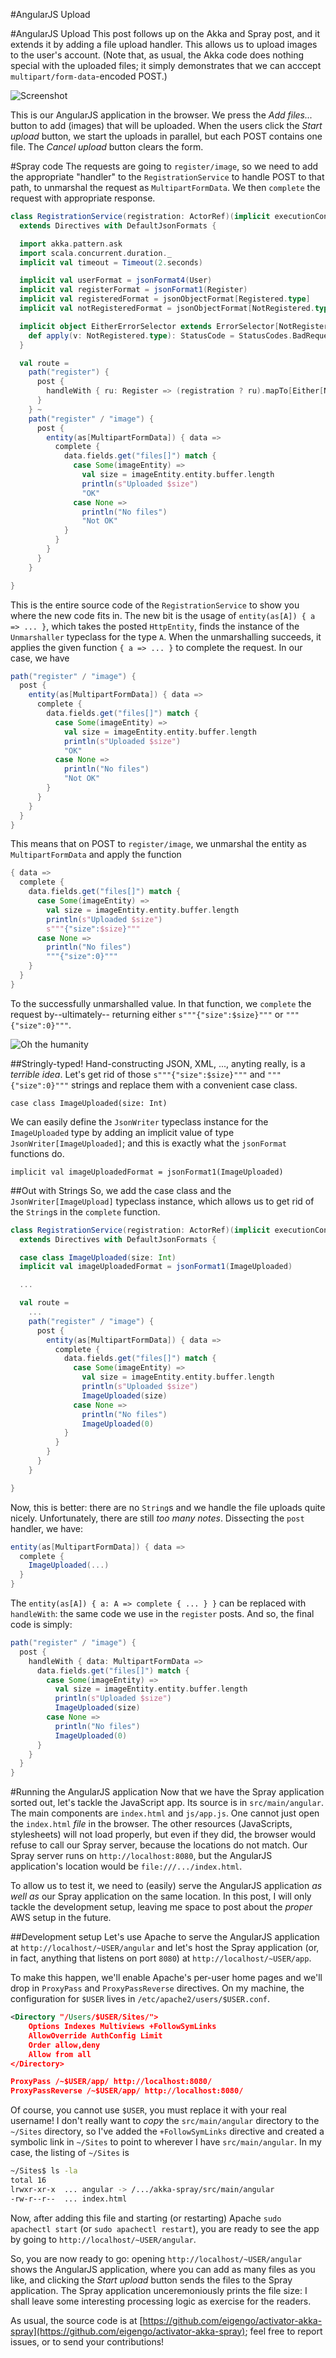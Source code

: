#AngularJS Upload

#AngularJS Upload
This post follows up on the Akka and Spray post, and it extends it by adding a file upload handler. This
allows us to upload images to the user's account. (Note that, as usual, the Akka code does nothing special
with the uploaded files; it simply demonstrates that we can acccept ``multipart/form-data``-encoded POST.)

![Screenshot](/upload.png)

This is our AngularJS application in the browser. We press the _Add files..._ button to add (images) that
will be uploaded. When the users click the _Start upload_ button, we start the uploads in parallel,
but each POST contains one file. The _Cancel upload_ button clears the form.

#Spray code
The requests are going to ``register/image``, so we need to add the appropriate "handler" to the
``RegistrationService`` to handle POST to that path, to unmarshal the request as ``MultipartFormData``.
We then ``complete`` the request with appropriate response.

```scala
class RegistrationService(registration: ActorRef)(implicit executionContext: ExecutionContext)
  extends Directives with DefaultJsonFormats {

  import akka.pattern.ask
  import scala.concurrent.duration._
  implicit val timeout = Timeout(2.seconds)

  implicit val userFormat = jsonFormat4(User)
  implicit val registerFormat = jsonFormat1(Register)
  implicit val registeredFormat = jsonObjectFormat[Registered.type]
  implicit val notRegisteredFormat = jsonObjectFormat[NotRegistered.type]

  implicit object EitherErrorSelector extends ErrorSelector[NotRegistered.type] {
    def apply(v: NotRegistered.type): StatusCode = StatusCodes.BadRequest
  }

  val route =
    path("register") {
      post {
        handleWith { ru: Register => (registration ? ru).mapTo[Either[NotRegistered.type, Registered.type]] }
      }
    } ~
    path("register" / "image") {
      post {
        entity(as[MultipartFormData]) { data =>
          complete {
            data.fields.get("files[]") match {
              case Some(imageEntity) =>
                val size = imageEntity.entity.buffer.length
                println(s"Uploaded $size")
                "OK"
              case None =>
                println("No files")
                "Not OK"
            }
          }
        }
      }
    }

}
```

This is the entire source code of the ``RegistrationService`` to show you where the new code fits in.
The new bit is the usage of ``entity(as[A]) { a => ... }``, which takes the posted ``HttpEntity``,
finds the instance of the ``Unmarshaller`` typeclass for the type ``A``. When the unmarshalling succeeds,
it applies the given function ``{ a => ... }`` to complete the request. In our case, we have

```scala
path("register" / "image") {
  post {
    entity(as[MultipartFormData]) { data =>
      complete {
        data.fields.get("files[]") match {
          case Some(imageEntity) =>
            val size = imageEntity.entity.buffer.length
            println(s"Uploaded $size")
            "OK"
          case None =>
            println("No files")
            "Not OK"
        }
      }
    }
  }
}
```

This means that on POST to ``register/image``, we unmarshal the entity as ``MultipartFormData`` and apply
the function

```scala
{ data =>
  complete {
    data.fields.get("files[]") match {
      case Some(imageEntity) =>
        val size = imageEntity.entity.buffer.length
        println(s"Uploaded $size")
        s"""{"size":$size}"""
      case None =>
        println("No files")
        """{"size":0}"""
    }
  }
}
```

To the successfully unmarshalled value. In that function, we ``complete`` the request by--ultimately--
returning either ``s"""{"size":$size}"""`` or ``"""{"size":0}"""``.

![Oh the humanity](/hindenburg.png)

##Stringly-typed!
Hand-constructing JSON, XML, ..., anyting really, is a _terrible idea_. Let's get rid of those
``s"""{"size":$size}"""`` and ``"""{"size":0}"""`` strings and replace them with a convenient
case class.

```
case class ImageUploaded(size: Int)
```

We can easily define the ``JsonWriter`` typeclass instance for the ``ImageUploaded`` type by adding
an implicit value of type ``JsonWriter[ImageUploaded]``; and this is exactly what the ``jsonFormat``
functions do.

```
implicit val imageUploadedFormat = jsonFormat1(ImageUploaded)
```

##Out with Strings
So, we add the case class and the ``JsonWriter[ImageUpload]`` typeclass instance, which allows us to
get rid of the ``String``s in the ``complete`` function.

```scala
class RegistrationService(registration: ActorRef)(implicit executionContext: ExecutionContext)
  extends Directives with DefaultJsonFormats {

  case class ImageUploaded(size: Int)
  implicit val imageUploadedFormat = jsonFormat1(ImageUploaded)

  ...

  val route =
    ...
    path("register" / "image") {
      post {
        entity(as[MultipartFormData]) { data =>
          complete {
            data.fields.get("files[]") match {
              case Some(imageEntity) =>
                val size = imageEntity.entity.buffer.length
                println(s"Uploaded $size")
                ImageUploaded(size)
              case None =>
                println("No files")
                ImageUploaded(0)
            }
          }
        }
      }
    }

}
```

Now, this is better: there are no ``String``s and we handle the file uploads quite nicely. Unfortunately,
there are still _too many notes_. Dissecting the ``post`` handler, we have:

```scala
entity(as[MultipartFormData]) { data =>
  complete {
    ImageUploaded(...)
  }
}
```

The ``entity(as[A]) { a: A => complete { ... } }`` can be replaced with ``handleWith``: the same code
we use in the ``register`` posts. And so, the final code is simply:


```scala
path("register" / "image") {
  post {
    handleWith { data: MultipartFormData =>
      data.fields.get("files[]") match {
        case Some(imageEntity) =>
          val size = imageEntity.entity.buffer.length
          println(s"Uploaded $size")
          ImageUploaded(size)
        case None =>
          println("No files")
          ImageUploaded(0)
      }
    }
  }
}
```

#Running the AngularJS application
Now that we have the Spray application sorted out, let's tackle the JavaScript app. Its source is in
``src/main/angular``. The main components are ``index.html`` and ``js/app.js``. One cannot just open
the ``index.html`` _file_ in the browser. The other resources (JavaScripts, stylesheets) will not load
properly, but even if they did, the browser would refuse to call our Spray server, because the locations
do not match. Our Spray server runs on ``http://localhost:8080``, but the AngularJS application's
location would be ``file:///.../index.html``.

To allow us to test it, we need to (easily) serve the AngularJS application _as well as_ our Spray
application on the same location. In this post, I will only tackle the development setup, leaving me
space to post about the _proper_ AWS setup in the future.

##Development setup
Let's use Apache to serve the AngularJS application at ``http://localhost/~USER/angular`` and let's
host the Spray application (or, in fact, anything that listens on port ``8080``) at
``http://localhost/~USER/app``.

To make this happen, we'll enable Apache's per-user home pages and we'll drop in ``ProxyPass`` and
``ProxyPassReverse`` directives. On my machine, the configuration for ``$USER`` lives
in ``/etc/apache2/users/$USER.conf``.

```xml
<Directory "/Users/$USER/Sites/">
	Options Indexes Multiviews +FollowSymLinks
	AllowOverride AuthConfig Limit
	Order allow,deny
	Allow from all
</Directory>

ProxyPass /~$USER/app/ http://localhost:8080/
ProxyPassReverse /~$USER/app/ http://localhost:8080/
```

Of course, you cannot use ``$USER``, you must replace it with your real username! I don't really want
to _copy_ the ``src/main/angular`` directory to the ``~/Sites`` directory, so I've added the
``+FollowSymLinks`` directive and created a symbolic link in ``~/Sites`` to point to wherever I have
``src/main/angular``. In my case, the listing of ``~/Sites`` is

```bash
~/Sites$ ls -la
total 16
lrwxr-xr-x  ... angular -> /.../akka-spray/src/main/angular
-rw-r--r--  ... index.html
```

Now, after adding this file and starting (or restarting) Apache ``sudo apachectl start`` (or ``sudo apachectl restart``),
you are ready to see the app by going to ``http://localhost/~USER/angular``.

So, you are now ready to go: opening ``http://localhost/~USER/angular`` shows the AngularJS application,
where you can add as many files as you like, and clicking the _Start upload_ button sends the files to the
Spray application. The Spray application unceremoniously prints the file size: I shall leave some interesting processing
logic as exercise for the readers.

As usual, the source code is at [https://github.com/eigengo/activator-akka-spray](https://github.com/eigengo/activator-akka-spray);
feel free to report issues, or to send your contributions!